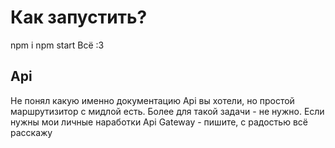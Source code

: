 # Как запустить?
npm i
npm start
Всё :3

## Api
Не понял какую именно документацию Api вы хотели, но простой маршрутизитор с мидлой есть. 
Более для такой задачи - не нужно. 
Если нужны мои личные наработки Api Gateway - пишите, с радостью всё расскажу
